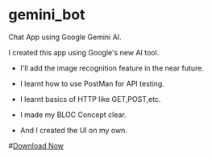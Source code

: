 # gemini_bot

Chat App using Google Gemini AI.
<br>

I created this app using Google's new AI tool.
<br>

- I'll add the image recognition feature in the near future.

- I learnt how to use PostMan for API testing.

- I learnt basics of HTTP like GET,POST,etc.

- I made my BLOC Concept clear.

- And I created the UI on my own.

#[Download Now](https://github.com/tanaysarkar0408/gemini_bot/releases/tag/GeminiAppV0.1)


